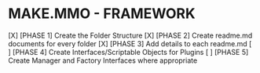 # MAKE.MMO - FRAMEWORK

[X] [PHASE 1] Create the Folder Structure
[X] [PHASE 2] Create readme.md documents for every folder
[X] [PHASE 3] Add details to each readme.md
[ ] [PHASE 4] Create Interfaces/Scriptable Objects for Plugins
[ ] [PHASE 5] Create Manager and Factory Interfaces where appropriate
